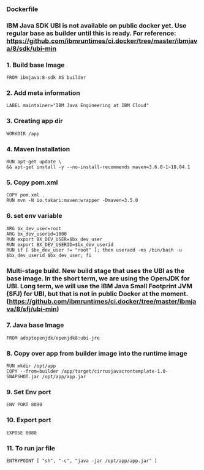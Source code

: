 ### Dockerfile 

### IBM Java SDK UBI is not available on public docker yet. Use regular base as builder until this is ready. For reference: https://github.com/ibmruntimes/ci.docker/tree/master/ibmjava/8/sdk/ubi-min

### 1. Build base Image
	FROM ibmjava:8-sdk AS builder

### 2. Add meta information
	LABEL maintainer="IBM Java Engineering at IBM Cloud"
	
### 3. Creating app dir
	WORKDIR /app

### 4. Maven Installation
	RUN apt-get update \
  	&& apt-get install -y --no-install-recommends maven=3.6.0-1~18.04.1

### 5. Copy pom.xml
	COPY pom.xml .
	RUN mvn -N io.takari:maven:wrapper -Dmaven=3.5.0

### 6. set env variable
	ARG bx_dev_user=root
	ARG bx_dev_userid=1000
	RUN export BX_DEV_USER=$bx_dev_user
	RUN export BX_DEV_USERID=$bx_dev_userid
	RUN if [ $bx_dev_user != "root" ]; then useradd -ms /bin/bash -u $bx_dev_userid $bx_dev_user; fi
### Multi-stage build. New build stage that uses the UBI as the base image. In the short term, we are using the OpenJDK for UBI. Long term, we will use the IBM Java Small Footprint JVM (SFJ) for UBI, but that is not in public Docker at the moment.(https://github.com/ibmruntimes/ci.docker/tree/master/ibmjava/8/sfj/ubi-min)

### 7. Java base Image
	FROM adoptopenjdk/openjdk8:ubi-jre
	
### 8. Copy over app from builder image into the runtime image
	RUN mkdir /opt/app
	COPY --from=builder /app/target/cirrusjavacrontemplate-1.0-SNAPSHOT.jar /opt/app/app.jar

### 9. Set Env port
	ENV PORT 8080

### 10. Export port
	EXPOSE 8080

### 11. To run jar file
	ENTRYPOINT [ "sh", "-c", "java -jar /opt/app/app.jar" ]
